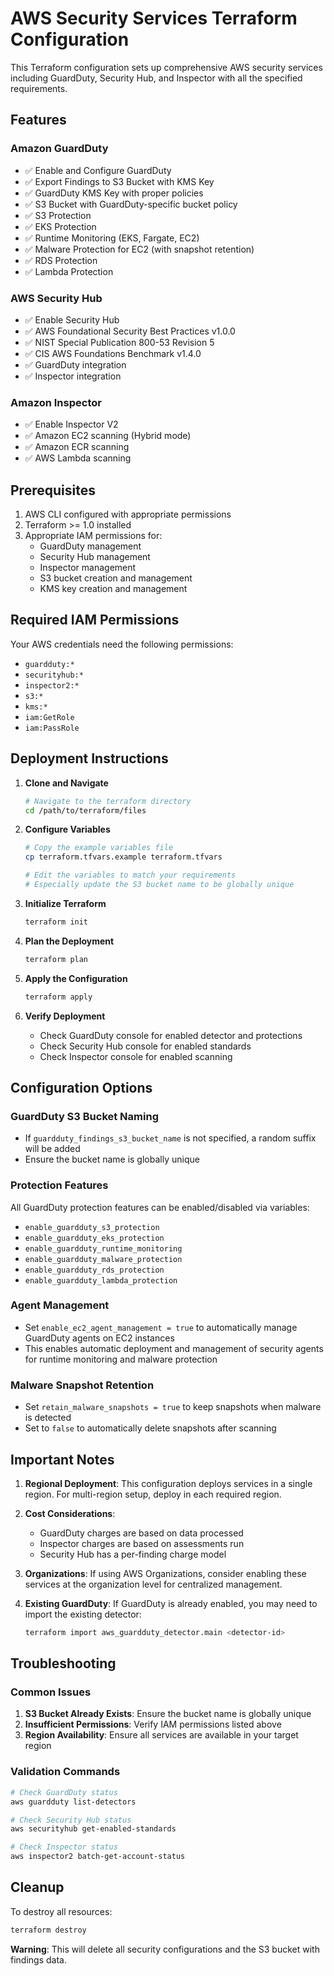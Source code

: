 # AWS Security Services Terraform Configuration

This Terraform configuration sets up comprehensive AWS security services including GuardDuty, Security Hub, and Inspector with all the specified requirements.

## Features

### Amazon GuardDuty
- ✅ Enable and Configure GuardDuty
- ✅ Export Findings to S3 Bucket with KMS Key
- ✅ GuardDuty KMS Key with proper policies
- ✅ S3 Bucket with GuardDuty-specific bucket policy
- ✅ S3 Protection
- ✅ EKS Protection
- ✅ Runtime Monitoring (EKS, Fargate, EC2)
- ✅ Malware Protection for EC2 (with snapshot retention)
- ✅ RDS Protection
- ✅ Lambda Protection

### AWS Security Hub
- ✅ Enable Security Hub
- ✅ AWS Foundational Security Best Practices v1.0.0
- ✅ NIST Special Publication 800-53 Revision 5
- ✅ CIS AWS Foundations Benchmark v1.4.0
- ✅ GuardDuty integration
- ✅ Inspector integration

### Amazon Inspector
- ✅ Enable Inspector V2
- ✅ Amazon EC2 scanning (Hybrid mode)
- ✅ Amazon ECR scanning
- ✅ AWS Lambda scanning

## Prerequisites

1. AWS CLI configured with appropriate permissions
2. Terraform >= 1.0 installed
3. Appropriate IAM permissions for:
   - GuardDuty management
   - Security Hub management
   - Inspector management
   - S3 bucket creation and management
   - KMS key creation and management

## Required IAM Permissions

Your AWS credentials need the following permissions:
- `guardduty:*`
- `securityhub:*`
- `inspector2:*`
- `s3:*`
- `kms:*`
- `iam:GetRole`
- `iam:PassRole`

## Deployment Instructions

1. **Clone and Navigate**
   ```bash
   # Navigate to the terraform directory
   cd /path/to/terraform/files
   ```

2. **Configure Variables**
   ```bash
   # Copy the example variables file
   cp terraform.tfvars.example terraform.tfvars
   
   # Edit the variables to match your requirements
   # Especially update the S3 bucket name to be globally unique
   ```

3. **Initialize Terraform**
   ```bash
   terraform init
   ```

4. **Plan the Deployment**
   ```bash
   terraform plan
   ```

5. **Apply the Configuration**
   ```bash
   terraform apply
   ```

6. **Verify Deployment**
   - Check GuardDuty console for enabled detector and protections
   - Check Security Hub console for enabled standards
   - Check Inspector console for enabled scanning

## Configuration Options

### GuardDuty S3 Bucket Naming
- If `guardduty_findings_s3_bucket_name` is not specified, a random suffix will be added
- Ensure the bucket name is globally unique

### Protection Features
All GuardDuty protection features can be enabled/disabled via variables:
- `enable_guardduty_s3_protection`
- `enable_guardduty_eks_protection`
- `enable_guardduty_runtime_monitoring`
- `enable_guardduty_malware_protection`
- `enable_guardduty_rds_protection`
- `enable_guardduty_lambda_protection`

### Agent Management
- Set `enable_ec2_agent_management = true` to automatically manage GuardDuty agents on EC2 instances
- This enables automatic deployment and management of security agents for runtime monitoring and malware protection

### Malware Snapshot Retention
- Set `retain_malware_snapshots = true` to keep snapshots when malware is detected
- Set to `false` to automatically delete snapshots after scanning

## Important Notes

1. **Regional Deployment**: This configuration deploys services in a single region. For multi-region setup, deploy in each required region.

2. **Cost Considerations**: 
   - GuardDuty charges are based on data processed
   - Inspector charges are based on assessments run
   - Security Hub has a per-finding charge model

3. **Organizations**: If using AWS Organizations, consider enabling these services at the organization level for centralized management.

4. **Existing GuardDuty**: If GuardDuty is already enabled, you may need to import the existing detector:
   ```bash
   terraform import aws_guardduty_detector.main <detector-id>
   ```

## Troubleshooting

### Common Issues

1. **S3 Bucket Already Exists**: Ensure the bucket name is globally unique
2. **Insufficient Permissions**: Verify IAM permissions listed above
3. **Region Availability**: Ensure all services are available in your target region

### Validation Commands

```bash
# Check GuardDuty status
aws guardduty list-detectors

# Check Security Hub status
aws securityhub get-enabled-standards

# Check Inspector status
aws inspector2 batch-get-account-status
```

## Cleanup

To destroy all resources:
```bash
terraform destroy
```

**Warning**: This will delete all security configurations and the S3 bucket with findings data.
